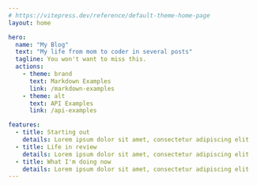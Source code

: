 ```yaml
---
# https://vitepress.dev/reference/default-theme-home-page
layout: home

hero:
  name: "My Blog"
  text: "My life from mom to coder in several posts"
  tagline: You won't want to miss this.
  actions:
    - theme: brand
      text: Markdown Examples
      link: /markdown-examples
    - theme: alt
      text: API Examples
      link: /api-examples

features:
  - title: Starting out
    details: Lorem ipsum dolor sit amet, consectetur adipiscing elit
  - title: Life in review
    details: Lorem ipsum dolor sit amet, consectetur adipiscing elit
  - title: What I'm doing now
    details: Lorem ipsum dolor sit amet, consectetur adipiscing elit
---
```


